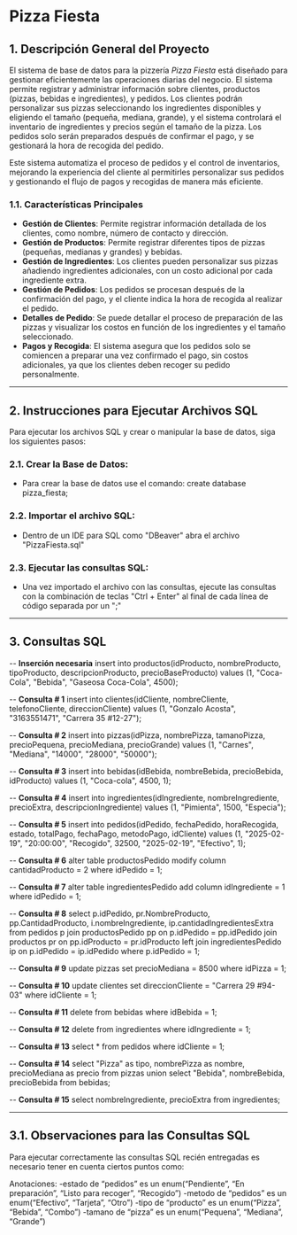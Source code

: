# Pizza Fiesta

## 1. Descripción General del Proyecto

El sistema de base de datos para la pizzería *Pizza Fiesta* está diseñado para gestionar eficientemente las operaciones diarias del negocio. El sistema permite registrar y administrar información sobre clientes, productos (pizzas, bebidas e ingredientes), y pedidos. Los clientes podrán personalizar sus pizzas seleccionando los ingredientes disponibles y eligiendo el tamaño (pequeña, mediana, grande), y el sistema controlará el inventario de ingredientes y precios según el tamaño de la pizza. Los pedidos solo serán preparados después de confirmar el pago, y se gestionará la hora de recogida del pedido.

Este sistema automatiza el proceso de pedidos y el control de inventarios, mejorando la experiencia del cliente al permitirles personalizar sus pedidos y gestionando el flujo de pagos y recogidas de manera más eficiente.

### 1.1. Características Principales

- **Gestión de Clientes**: Permite registrar información detallada de los clientes, como nombre, número de contacto y dirección.
- **Gestión de Productos**: Permite registrar diferentes tipos de pizzas (pequeñas, medianas y grandes) y bebidas. 
- **Gestión de Ingredientes**: Los clientes pueden personalizar sus pizzas añadiendo ingredientes adicionales, con un costo adicional por cada ingrediente extra.
- **Gestión de Pedidos**: Los pedidos se procesan después de la confirmación del pago, y el cliente indica la hora de recogida al realizar el pedido.
- **Detalles de Pedido**: Se puede detallar el proceso de preparación de las pizzas y visualizar los costos en función de los ingredientes y el tamaño seleccionado.
- **Pagos y Recogida**: El sistema asegura que los pedidos solo se comiencen a preparar una vez confirmado el pago, sin costos adicionales, ya que los clientes deben recoger su pedido personalmente.

---

## 2. Instrucciones para Ejecutar Archivos SQL

Para ejecutar los archivos SQL y crear o manipular la base de datos, siga los siguientes pasos:


 ### 2.1. **Crear la Base de Datos**:
   - Para crear la base de datos use el comando:
     create database pizza_fiesta;

 ### 2.2. **Importar el archivo SQL**:
   - Dentro de un IDE para SQL como "DBeaver" abra el archivo "PizzaFiesta.sql"

 ### 2.3. **Ejecutar las consultas SQL**:
   - Una vez importado el archivo con las consultas, ejecute las consultas con la combinación de teclas "Ctrl + Enter" al final de cada línea de código separada por un ";"

---
     
## 3. Consultas SQL

-- **Inserción necesaria**
insert into productos(idProducto, nombreProducto, tipoProducto, descripcionProducto, precioBaseProducto) values (1, "Coca-Cola", "Bebida", "Gaseosa Coca-Cola", 4500);

-- **Consulta # 1**
insert into clientes(idCliente, nombreCliente, telefonoCliente, direccionCliente) values (1, "Gonzalo Acosta", "3163551471", "Carrera 35 #12-27");

-- **Consulta # 2**
insert into pizzas(idPizza, nombrePizza, tamanoPizza, precioPequena, precioMediana, precioGrande) values (1, "Carnes", "Mediana", "14000", "28000", "50000");

-- **Consulta # 3**
insert into bebidas(idBebida, nombreBebida, precioBebida, idProducto) values (1, "Coca-cola", 4500, 1);

-- **Consulta # 4**
insert into ingredientes(idIngrediente, nombreIngrediente, precioExtra, descripcionIngrediente) values (1, "Pimienta", 1500, "Especia");

-- **Consulta # 5**
insert into pedidos(idPedido, fechaPedido, horaRecogida, estado, totalPago, fechaPago, metodoPago, idCliente) values (1, "2025-02-19", "20:00:00", "Recogido", 32500, "2025-02-19", "Efectivo", 1);

-- **Consulta # 6**
alter table productosPedido modify column cantidadProducto = 2 where idPedido = 1;

-- **Consulta # 7**
alter table ingredientesPedido add column idIngrediente = 1 where idPedido = 1; 

-- **Consulta # 8**
select p.idPedido, pr.NombreProducto, pp.CantidadProducto, i.nombreIngrediente, ip.cantidadIngredientesExtra from pedidos p join productosPedido pp on p.idPedido = pp.idPedido join productos pr on pp.idProducto = pr.idProducto left join ingredientesPedido ip on p.idPedido = ip.idPedido where p.idPedido = 1;

-- **Consulta # 9**
update pizzas set precioMediana = 8500 where idPizza = 1;

-- **Consulta # 10**
update clientes set direccionCliente = "Carrera 29 #94-03" where idCliente = 1;

-- **Consulta # 11**
delete from bebidas where idBebida = 1;

-- **Consulta # 12**
delete from ingredientes where idIngrediente = 1;

-- **Consulta # 13**
select * from pedidos where idCliente = 1;

-- **Consulta # 14**
select "Pizza" as tipo, nombrePizza as nombre, precioMediana as precio from pizzas union select "Bebida", nombreBebida, precioBebida from bebidas;

-- **Consulta # 15**
select nombreIngrediente, precioExtra from ingredientes;

---

## 3.1. Observaciones para las Consultas SQL

Para ejecutar correctamente las consultas SQL recién entregadas es necesario tener en cuenta ciertos puntos como:

Anotaciones:
-estado de “pedidos” es un enum(“Pendiente”, “En preparación”, “Listo para recoger”, “Recogido”)
-metodo de “pedidos” es un enum(“Efectivo”, “Tarjeta”, “Otro”)
-tipo de “producto” es un enum(“Pizza”, “Bebida”, “Combo”)
-tamano de “pizza” es un enum(“Pequena”, “Mediana”, “Grande”)



